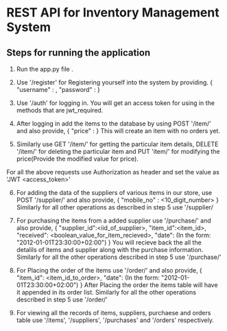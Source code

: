 # REST API for Inventory Management System

## Steps for running the application

1.  Run the app.py file .
2.  Use '/register' for Registering yourself into the system by providing.
    {
        "username" : <username>,
        "password" : <password>
    }
3. Use '/auth' for logging in. You will get an access token for using in the methods that are jwt_required.
4. After logging in add the items to the database by using POST '/item/<name>' and also provide,
    {
        "price" :<price>
    }
    This will create an item with no orders yet.

5. Similarly use GET '/item/<name>' for getting the particular item details, DELETE '/item/<name>' for deleting    the particular item and PUT 'item/<name>' for modifying the price(Provide the modified value for price).

For all the above requests use Authorization as header and set the value as 'JWT <access_token>'

6. For adding the data of the suppliers of various items in our store, use POST '/supplier/<name>' and also provide,
    {
        "mobile_no" : <10_digit_number>
    }
    Similarly for all other operations as described in step 5 use '/supplier/<name>

7. For purchasing the items from a added supplier use '/purchase/<id>' and also provide,
    {
        "supplier_id":<iid_of_supplier>,
        "item_id":<item_id>,
        "received": <boolean_value_for_item_recieved>,
        "date": <date>(In the form: "2012-01-01T23:30:00+02:00")
    }
    You will recieve back the all the detalils of items and supplier along with the purchase information.
    Similarly for all the other operations described in step 5 use '/purchase/<id>'

8. For Placing the order of the items use '/order/<id>' and also provide,
    {
        "item_id": <item_id_to_order>,
        "date": <date>(In the form: "2012-01-01T23:30:00+02:00")
    }
    After Placing the order the items table will have it appended in its order list.
    Similarly for all the other operations described in step 5 use '/order/<id>'

9. For viewing all the records of items, suppliers, purchaese and orders table use '/items', '/suppliers', '/purchases' and '/orders' respectively.


